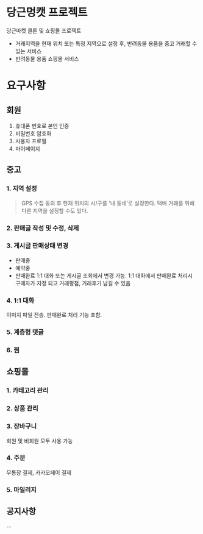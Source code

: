 # 당근멍캣 프로젝트

당근마켓 클론 및 쇼핑몰 프로젝트
- 거래지역을 현재 위치 또는 특정 지역으로 설정 후, 반려동물 용품을 중고 거래할 수 있는 서비스
- 반려동물 용품 쇼핑몰 서비스




# 요구사항

## 회원
1. 휴대폰 번호로 본인 인증
2. 비밀번호 암호화
3. 사용자 프로필
4. 마이페이지


## 중고

### 1. 지역 설정

>GPS 수집 동의 후 현재 위치의 시/구를 '내 동네'로 설정한다.
택배 거래를 위해 다른 지역을 설정할 수도 있다.
　

### 2. 판매글 작성 및 수정, 삭제

### 3. 게시글 판매상태 변경
- 판매중
- 예약중
- 판매완료
1:1 대화 또는 게시글 조회에서 변경 가능.
1:1 대화에서 판매완료 처리시 구매자가 지정 되고 거래평점, 거래후기 남길 수 있음


### 4. 1:1 대화

이미지 파일 전송. 판매완료 처리 기능 포함.


### 5. 계층형 댓글
### 6. 찜


## 쇼핑몰

### 1. 카테고리 관리

### 2. 상품 관리

### 3. 장바구니
회원 및 비회원 모두 사용 가능

### 4. 주문
무통장 결제, 카카오페이 결제

### 5. 마일리지

## 공지사항

--
